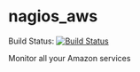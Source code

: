
nagios_aws
==========
Build Status: [![Build Status](https://drone.io/github.com/numidiasoft/nagios_aws/status.png)](https://drone.io/github.com/numidiasoft/nagios_aws/latest)

Monitor all your Amazon services

